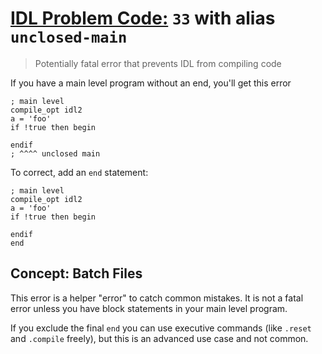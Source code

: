 # [IDL Problem Code:](./../README.md) `33` with alias `unclosed-main`

> Potentially fatal error that prevents IDL from compiling code

If you have a main level program without an end, you'll get this error

```idl
; main level
compile_opt idl2
a = 'foo'
if !true then begin

endif
; ^^^^ unclosed main
```

To correct, add an `end` statement:

```idl
; main level
compile_opt idl2
a = 'foo'
if !true then begin

endif
end
```

## Concept: Batch Files

This error is a helper "error" to catch common mistakes. It is not a fatal error unless you have block statements in your main level program.

If you exclude the final `end` you can use executive commands (like `.reset` and `.compile` freely), but this is an advanced use case and not common.
